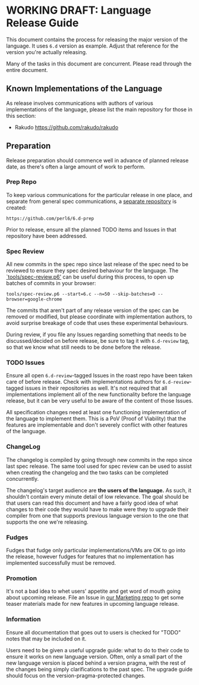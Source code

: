 # WORKING DRAFT: Language Release Guide

This document contains the process for releasing the major version of the language. It uses
`6.d` version as example. Adjust that reference for the version you're actually releasing.

Many of the tasks in this document are concurrent. Please read through the entire document.

## Known Implementations of the Language

As release involves communications with authors of various implementations of the language,
please list the main repository for those in this section:

* Rakudo https://github.com/rakudo/rakudo

## Preparation

Release preparation should commence well in advance of planned release date, as there's often
a large amount of work to perform.

### Prep Repo

To keep various communications for the particular release in one place, and separate from general
spec communications, a [separate repository](https://github.com/perl6/6.d-prep) is created:

    https://github.com/perl6/6.d-prep

Prior to release, ensure all the planned TODO items and Issues in that repository have
been addressed.

### Spec Review

All new commits in the spec repo since last release of the spec need to be reviewed to ensure
they spec desired behaviour for the language. The [`tools/spec-review.p6'](tools/spec-review.p6)
can be useful during this process, to open up batches of commits in your browser:

    tools/spec-review.p6 --start=6.c --n=50 --skip-batches=0 --browser=google-chrome

The commits that aren't part of any release version of the spec can be removed or modified, but
please coordinate with implementation authors, to avoid surprise breakage of code that uses these
experimental behaviours.

During review, if you file any Issues regarding something that needs to be discussed/decided on
before release, be sure to tag it with `6.d-review` tag, so that we know what still needs to be
done before the release.

### TODO Issues

Ensure all open `6.d-review`-tagged Issues in the roast repo have been taken care of before release.
Check with implementations authors for `6.d-review`-tagged issues in their repositories as well.
It's not required that all implementations implement all of the new functionality before the
language release, but it can be very useful to be aware of the content of those Issues.

All specification changes need at least one functioning implementation of the language to
implement them. This is a PoV (Proof of Viability) that the features are implementable and don't
severely conflict with other features of the language.

### ChangeLog

The changelog is compiled by going through new commits in the repo since last spec release.
The same tool used for spec review can be used to assist when creating the changelog and the two
tasks can be completed concurrently.

The changelog's target audience are **the users of the language.** As such, it shouldn't contain
every minute detail of low relevance. The goal should be that users can read this document and
have a fairly good idea of what changes to their code they would have to make were they to upgrade
their compiler from one that supports previous language version to the one that supports the
one we're releasing.

### Fudges

Fudges that fudge only particular implementations/VMs are OK to go into the release, however
fudges for features that no implementation has implemented successfully must be removed.

### Promotion

It's not a bad idea to whet users' appetite and get word of mouth going about upcoming release.
File an Issue in [our Marketing repo](https://github.com/perl6/marketing) to get some teaser
materials made for new features in upcoming language release.

### Information

Ensure all documentation that goes out to users is checked for "TODO" notes
that may be included on it.

Users need to be given a useful upgrade guide: what to do to their code to
ensure it works on new language version. Often, only a small part of the
new language version is placed behind a version pragma, with the rest of the
changes being simply clarifications to the past spec. The upgrade guide should
focus on the version-pragma-protected changes.
